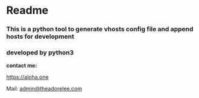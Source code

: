 # Readme
### This is a python tool to generate vhosts config file and append hosts for development
### developed by python3

**contact me:**

https://aloha.one

Mail: admin@theadorelee.com


